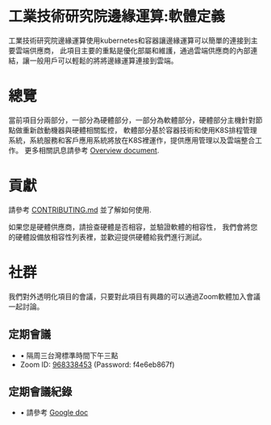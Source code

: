 工業技術研究院邊緣運算:軟體定義
================================

工業技術研究院邊緣運算使用kubernetes和容器讓邊緣運算可以簡單的連接到主要雲端供應商，
此項目主要的重點是優化部屬和維護，通過雲端供應商的內部連結，讓一般用戶可以輕鬆的將將邊緣運算連接到雲端。

# 總覽

當前項目分兩部分，一部分為硬體部分，一部分為軟體部分，硬體部分主機針對節點做重新啟動機器與硬體相關監控，
軟體部分基於容器技術和使用K8S排程管理系統，系統服務和客戶應用系統將放在K8S裡運作，提供應用管理以及雲端整合工作。
更多相關訊息請參考 [Overview document](doc/Overview.md).

# 貢獻

請參考 [CONTRIBUTING.md](CONTRIBUTING.md) 並了解如何使用.

如果您是硬體供應商，請撿查硬體是否相容，並驗證軟體的相容性，
我們會將您的硬體設備放相容性列表裡，並歡迎提供硬體給我們進行測試。

# 社群

我們對外透明化項目的會議，只要對此項目有興趣的可以通過Zoom軟體加入會議一起討論。

## 定期會議
- •	隔周三台灣標準時間下午三點
- Zoom ID: [968338453](https://zoom.us/j/968338453) (Password: f4e6eb867f)

## 定期會議紀錄
- •	請參考 [Google doc](https://docs.google.com/document/d/1wQb8q7dXOevTFSIFiWSf9xacT_8qqiqOgxSLDL-Gn3E)
